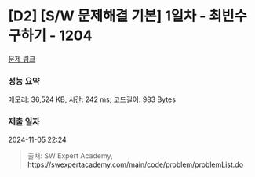 # [D2] [S/W 문제해결 기본] 1일차 - 최빈수 구하기 - 1204 

[문제 링크](https://swexpertacademy.com/main/code/problem/problemDetail.do?contestProbId=AV13zo1KAAACFAYh) 

### 성능 요약

메모리: 36,524 KB, 시간: 242 ms, 코드길이: 983 Bytes

### 제출 일자

2024-11-05 22:24



> 출처: SW Expert Academy, https://swexpertacademy.com/main/code/problem/problemList.do